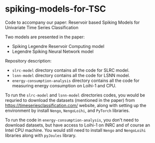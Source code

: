 # spiking-models-for-TSC
Code to accompany our paper: Reservoir based Spiking Models for Univariate Time Series Classification

Two models are presented in the paper:
* Spiking Legendre Reservoir Computing model
* Legendre Spiking Neural Network model

Repository description:
* `slrc-model` directory contains all the code for SLRC model.
* `lsnn-model` directory contains all the code for LSNN model.
* `energy-consumption-analysis` directory contains all the code for measuring energy
	consumption on Loihi-1 and CPU.

To run the `slrc-model` and `lsnn-model` directories codes, you would be requried to
download the datasets (mentioned in the paper) from https://timeseriesclassification.com/ website, along with setting up the environment by install `Nengo`, `NengoLoihi`, and `PyTorch` libraries. 

To run the code in `energy-consumption-analysis`, you don't need to download datasets, but have access to Loihi-1 on INRC and of course an Intel CPU machine. You would still need to install `Nengo` and `NengoLoihi` libraries along with `pyJoules` library.
